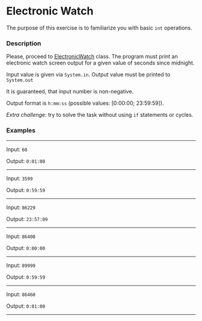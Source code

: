# Electronic Watch

The purpose of this exercise is to familiarize you with basic `int` operations.

### Description

Please, proceed to [ElectronicWatch](src/main/java/com/epam/rd/autotasks/meetautocode/ElectronicWatch.java) class.
The program must print an electronic watch screen output for a given value of seconds since midnight.

Input value is given via `System.in`. Output value must be printed to `System.out`

It is guaranteed, that input number is non-negative.

Output format is `h:mm:ss` \(possible values: \[0:00:00; 23:59:59\]\).

*Extra challenge*: try to solve the task without using `if` statements or cycles.

### Examples

---
Input: `60`

Output: `0:01:00`

---
Input: `3599`

Output: `0:59:59`

---
Input: `86229`

Output: `23:57:09`

---
Input: `86400`

Output: `0:00:00`

---
Input: `89999`

Output: `0:59:59`

---
Input: `86460`

Output: `0:01:00`

---
